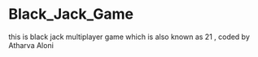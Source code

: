 # Black_Jack_Game
this is black jack multiplayer game which is also known as 21 , coded by Atharva Aloni
